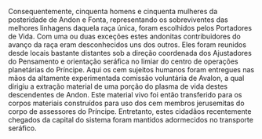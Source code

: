 ﻿Consequentemente, cinquenta homens e cinquenta mulheres da posteridade de Andon e Fonta, representando os sobreviventes das melhores linhagens daquela raça única, foram escolhidos pelos Portadores de Vida. Com uma ou duas exceções estes andonitas contribuidores do avanço da raça eram desconhecidos uns dos outros. Eles foram reunidos desde locais bastante distantes sob a direção coordenada dos Ajustadores do Pensamento e orientação seráfica no limiar do centro de operações planetárias do Príncipe. Aqui os cem sujeitos humanos foram entregues nas mãos da altamente experimentada comissão voluntária de Avalon, a qual dirigiu a extração material de uma porção do plasma de vida destes descendentes de Andon. Este material vivo foi então transferido para os corpos materiais construídos para uso dos cem membros jerusemitas do corpo de assessores do Príncipe. Entretanto, estes cidadãos recentemente chegados da capital do sistema foram mantidos adormecidos no transporte seráfico.